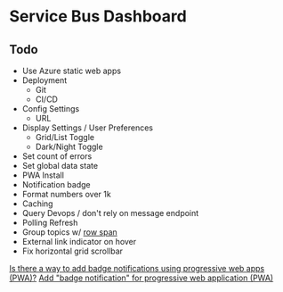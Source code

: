 # Service Bus Dashboard

## Todo

* Use Azure static web apps
* Deployment
  * Git
  * CI/CD
* Config Settings
  * URL
* Display Settings / User Preferences
  * Grid/List Toggle
  * Dark/Night Toggle
* Set count of errors
* Set global data state
* PWA Install
* Notification badge
* Format numbers over 1k
* Caching
* Query Devops / don't rely on message endpoint
* Polling Refresh
* Group topics w/ [row span](https://github.com/mui-org/material-ui-x/issues/207)
* External link indicator on hover
* Fix horizontal grid scrollbar


[Is there a way to add badge notifications using progressive web apps (PWA)?](https://stackoverflow.com/q/45377604/1366033)
[Add "badge notification" for progressive web application (PWA)](https://stackoverflow.com/q/46549206/1366033)

